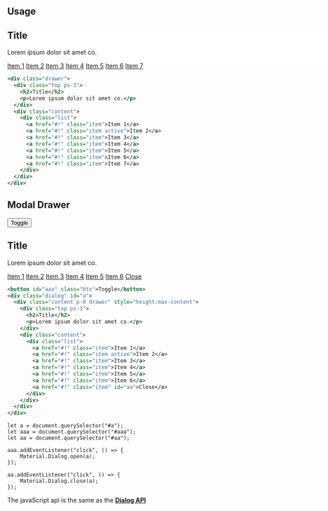<ins id="experimental"></ins>

## Usage

<div class="p-4 m-1 bg-dark-1">
  <div class="drawer" style="width: 40vh;margin: auto;border-right: none;background:#fff">
    <div class="top ps-3">
      <h2>Title</h2>
      <p>Lorem ipsum dolor sit amet co.</p>
    </div>
    <div class="content">
      <div class="list">
        <a href="#!" class="item">Item 1</a>
        <a href="#!" class="item active">Item 2</a>
        <a href="#!" class="item">Item 3</a>
        <a href="#!" class="item">Item 4</a>
        <a href="#!" class="item">Item 5</a>
        <a href="#!" class="item">Item 6</a>
        <a href="#!" class="item">Item 7</a>
      </div>
    </div>
  </div>
</div>

```xml
<div class="drawer">
  <div class="top ps-3">
    <h2>Title</h2>
    <p>Lorem ipsum dolor sit amet co.</p>
  </div>
  <div class="content">
    <div class="list">
      <a href="#!" class="item">Item 1</a>
      <a href="#!" class="item active">Item 2</a>
      <a href="#!" class="item">Item 3</a>
      <a href="#!" class="item">Item 4</a>
      <a href="#!" class="item">Item 5</a>
      <a href="#!" class="item">Item 6</a>
      <a href="#!" class="item">Item 7</a>
    </div>
  </div>
</div>
```

## Modal Drawer

<div class="p-4 m-1 bg-dark-1">
  <button id="aaa" class="btn">Toggle</button>
   <div class="dialog" id="a">
    <div class="content p-0 drawer" style="height:max-content">
        <div class="top ps-3">
          <h2>Title</h2>
          <p>Lorem ipsum dolor sit amet co.</p>
        </div>
        <div class="content">
          <div class="list">
            <a href="#!" class="item">Item 1</a>
            <a href="#!" class="item active">Item 2</a>
            <a href="#!" class="item">Item 3</a>
            <a href="#!" class="item">Item 4</a>
            <a href="#!" class="item">Item 5</a>
            <a href="#!" class="item">Item 6</a>
            <a href="#!" class="item" id="aa">Close</a>
          </div>
        </div>
      </div>
  </div>
</div>

```xml
<button id="aaa" class="btn">Toggle</button>
<div class="dialog" id="a">
  <div class="content p-0 drawer" style="height:max-content">
    <div class="top ps-3">
      <h2>Title</h2>
      <p>Lorem ipsum dolor sit amet co.</p>
    </div>
    <div class="content">
      <div class="list">
        <a href="#!" class="item">Item 1</a>
        <a href="#!" class="item active">Item 2</a>
        <a href="#!" class="item">Item 3</a>
        <a href="#!" class="item">Item 4</a>
        <a href="#!" class="item">Item 5</a>
        <a href="#!" class="item">Item 6</a>
        <a href="#!" class="item" id="aa">Close</a>
      </div>
    </div>
  </div>
</div>
```

```
let a = document.querySelector("#a");
let aaa = document.querySelector("#aaa");
let aa = document.querySelector("#aa");

aaa.addEventListener("click", () => {
    Material.Dialog.open(a);
});

aa.addEventListener("click", () => {
    Material.Dialog.close(a);
});
```

<div class="alert primary">
  <p>The javaScript api is the same as the <b><a href="/components/dialogs">Dialog API</a></b></p>
</div>

<div class="p-2"></div>